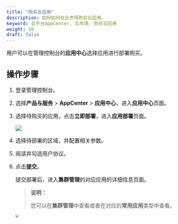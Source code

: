 ```yaml
---
title: "购买云应用"
description: 如何如何在云市场购买云应用。
keyword: 云平台AppCenter, 云市场, 购买云应用
weight: 10
draft: false
---
```


用户可以在管理控制台的**应用中心**选择应用进行部署购买。


## 操作步骤

1. 登录管理控制台。

2. 选择**产品与服务** > **AppCenter** > **应用中心**，进入**应用中心**页面。

3. 选择待购买的应用，点击**立即部署**，进入**应用部署**页面。

   ![](../../../_images/um_appcenter_zookeeper.png)

4. 选择待部署的区域，并配置相关参数。

5. 阅读并勾选用户协议。

6. 点击**提交**。

   提交部署后，进入**集群管理**的对应应用的详细信息页面。

   > **说明：**
   >
   > 您可以在**集群管理**中查看或者在对应的**常用应用**类型中查看。

   <img src="../../../_images/um_cluster_mgmt.png" style="zoom:50%;" />